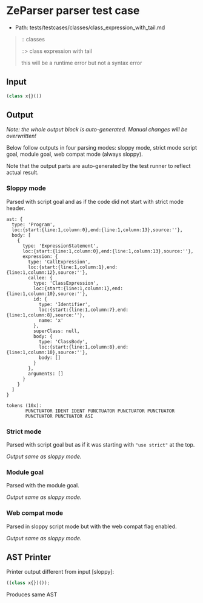 # ZeParser parser test case

- Path: tests/testcases/classes/class_expression_with_tail.md

> :: classes
>
> ::> class expression with tail
>
> this will be a runtime error but not a syntax error

## Input

`````js
(class x{}())
`````

## Output

_Note: the whole output block is auto-generated. Manual changes will be overwritten!_

Below follow outputs in four parsing modes: sloppy mode, strict mode script goal, module goal, web compat mode (always sloppy).

Note that the output parts are auto-generated by the test runner to reflect actual result.

### Sloppy mode

Parsed with script goal and as if the code did not start with strict mode header.

`````
ast: {
  type: 'Program',
  loc:{start:{line:1,column:0},end:{line:1,column:13},source:''},
  body: [
    {
      type: 'ExpressionStatement',
      loc:{start:{line:1,column:0},end:{line:1,column:13},source:''},
      expression: {
        type: 'CallExpression',
        loc:{start:{line:1,column:1},end:{line:1,column:12},source:''},
        callee: {
          type: 'ClassExpression',
          loc:{start:{line:1,column:1},end:{line:1,column:10},source:''},
          id: {
            type: 'Identifier',
            loc:{start:{line:1,column:7},end:{line:1,column:8},source:''},
            name: 'x'
          },
          superClass: null,
          body: {
            type: 'ClassBody',
            loc:{start:{line:1,column:8},end:{line:1,column:10},source:''},
            body: []
          }
        },
        arguments: []
      }
    }
  ]
}

tokens (10x):
       PUNCTUATOR IDENT IDENT PUNCTUATOR PUNCTUATOR PUNCTUATOR
       PUNCTUATOR PUNCTUATOR ASI
`````

### Strict mode

Parsed with script goal but as if it was starting with `"use strict"` at the top.

_Output same as sloppy mode._

### Module goal

Parsed with the module goal.

_Output same as sloppy mode._

### Web compat mode

Parsed in sloppy script mode but with the web compat flag enabled.

_Output same as sloppy mode._

## AST Printer

Printer output different from input [sloppy]:

````js
((class x{})());
````

Produces same AST
